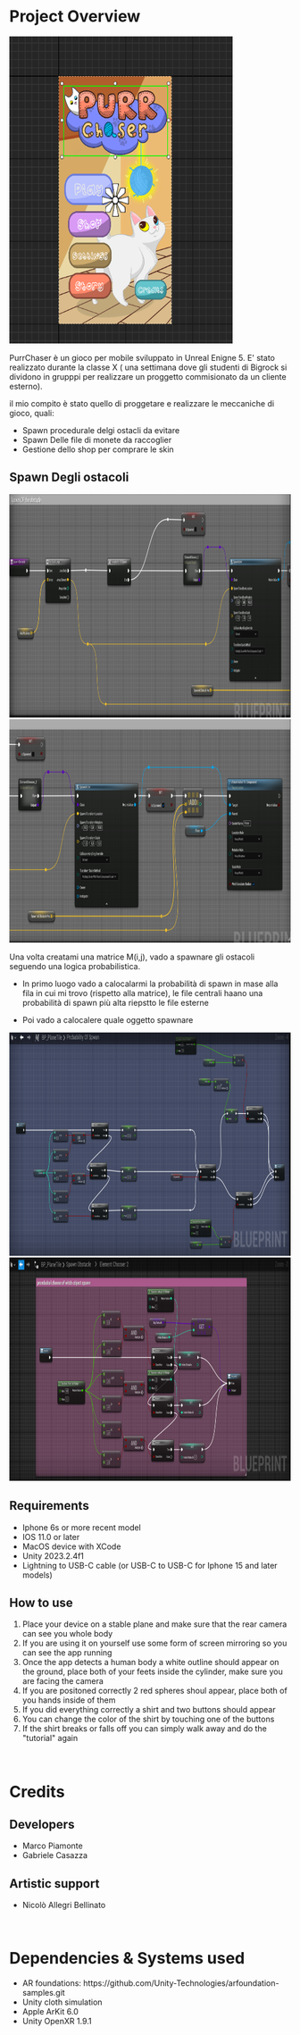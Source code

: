 <h1>Project Overview</h1>
<img src="\BP_Screen\menu.png" width="400px" height="550px">
<p>
PurrChaser è un gioco per mobile sviluppato in Unreal Enigne 5.
E' stato realizzato durante la classe X ( una settimana dove gli studenti di Bigrock si dividono in grupppi per realizzare un proggetto commisionato da un cliente esterno).
</p>

<p>
il mio compito è stato quello di proggetare e realizzare le meccaniche di gioco, quali: 
<ul>
  <li>Spawn procedurale delgi ostacli da evitare</li>
  <li>Spawn Delle file di monete da raccoglier</li>
  <li>Gestione dello shop per comprare le skin</li>
</ul>
</p>

<h2>Spawn Degli ostacoli</h2>
<img src="\BP_Screen\SpawnObstaclept1.png" width="700px" height="400px">
<img src="\BP_Screen\SpawnObstaclept2.png" width="700px" height="400px">
<p>
  Una volta creatami una matrice M(i,j), vado a spawnare gli ostacoli seguendo una logica probabilistica.
  <ul>
    <li><p>In primo luogo vado a calocalarmi la probabilità di spawn in mase alla fila in cui mi trovo (rispetto alla matrice),
    le file centrali haano una probabilità di spawn più alta riepstto le file esterne</p></li>
    <li> Poi vado a calocalere quale oggetto spawnare</li>
  </ul>
</p>
<img src="\BP_Screen\SpawnProbability.png" width="700px" height="400px">
<img src="\BP_Screen\ProbabilityObstacleSpawn.png" width="700px" height="400px">

<h2>Requirements</h2>

<p>
  <ul>
    <li>Iphone 6s or more recent model</li>
    <li>IOS 11.0 or later</li>
    <li>MacOS device with XCode</li>
    <li>Unity 2023.2.4f1</li>
    <li>Lightning to USB-C cable (or USB-C to USB-C for Iphone 15 and later models)</li>
  </ul>
</p>

<h2>How to use</h2>
<p>
  <ol>
    <li>Place your device on a stable plane and make sure that the rear camera can see you whole body</li>
    <li>If you are using it on yourself use some form of screen mirroring so you can see the app running</li>
    <li>Once the app detects a human body a white outline should appear on the ground, place both of your feets inside the cylinder, make sure you are facing the camera</li>
    <li>If you are positoned correctly 2 red spheres shoul appear, place both of you hands inside of them</li>
    <li>If you did everything correctly a shirt and two buttons should appear</li>
    <Li>You can change the color of the shirt by touching one of the buttons</Li>
    <li>If the shirt breaks or falls off you can simply walk away and do the "tutorial" again</li>
  </ol>
</p>

<br>

<h1>Credits</h1>

<h2>Developers</h2>
<ul>
  <li>Marco Piamonte</li>
  <li>Gabriele Casazza</li>
</ul>
<h2>Artistic support</h2>
<ul>
  <li>Nicolò Allegri Bellinato</li>
</ul>


<br>

<h1>Dependencies & Systems used</h1>

<ul>
  <li>AR foundations: https://github.com/Unity-Technologies/arfoundation-samples.git</li>
  <li>Unity cloth simulation</li>
  <li>Apple ArKit 6.0</li>
  <li>Unity OpenXR 1.9.1</li>
</ul>


